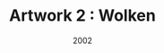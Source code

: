 ---
type: "art"
title: "Artwork 2 : Wolken"
date: "2002"
category: "Schilderij"
technique: "Acryl op doek"
image: "../images/image0.png"
---